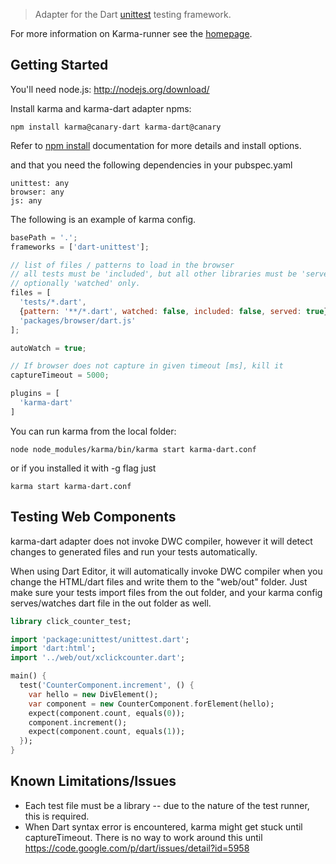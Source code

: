 > Adapter for the Dart [unittest] testing framework.

For more information on Karma-runner see the [homepage].

## Getting Started

You'll need node.js: http://nodejs.org/download/

Install karma and karma-dart adapter npms:

    npm install karma@canary-dart karma-dart@canary

Refer to [npm install] documentation for more details and install options.

and that you need the following dependencies in your pubspec.yaml

    unittest: any
    browser: any
    js: any

The following is an example of karma config.

```javascript
basePath = '.';
frameworks = ['dart-unittest'];

// list of files / patterns to load in the browser
// all tests must be 'included', but all other libraries must be 'served' and
// optionally 'watched' only.
files = [
  'tests/*.dart',
  {pattern: '**/*.dart', watched: false, included: false, served: true},
  'packages/browser/dart.js'
];

autoWatch = true;

// If browser does not capture in given timeout [ms], kill it
captureTimeout = 5000;

plugins = [
  'karma-dart'
]
```

You can run karma from the local folder:

    node node_modules/karma/bin/karma start karma-dart.conf

or if you installed it with -g flag just

    karma start karma-dart.conf

## Testing Web Components

karma-dart adapter does not invoke DWC compiler, however it will detect changes
to generated files and run your tests automatically.

When using Dart Editor, it will automatically invoke DWC compiler when you change
the HTML/dart files and write them to the "web/out" folder. Just make sure your
tests import files from the out folder, and your karma config serves/watches dart
file in the out folder as well.

```dart
library click_counter_test;

import 'package:unittest/unittest.dart';
import 'dart:html';
import '../web/out/xclickcounter.dart';

main() {
  test('CounterComponent.increment', () {
    var hello = new DivElement();
    var component = new CounterComponent.forElement(hello);
    expect(component.count, equals(0));
    component.increment();
    expect(component.count, equals(1));
  });
}
```


## Known Limitations/Issues

* Each test file must be a library -- due to the nature of the test runner, this is required.
* When Dart syntax error is encountered, karma might get stuck until captureTimeout. There is no way to work around this until https://code.google.com/p/dart/issues/detail?id=5958


[homepage]: https://github.com/karma-runner
[unittest]: http://api.dartlang.org/docs/releases/latest/unittest.html
[npm install]: https://npmjs.org/doc/install.html
